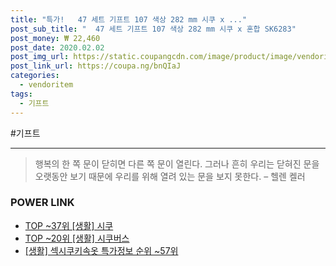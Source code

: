 ```yaml
--- 
title: "특가!   47 세트 기프트 107 색상 282 mm 시쿠 x ..." 
post_sub_title: "  47 세트 기프트 107 색상 282 mm 시쿠 x 혼합 SK6283" 
post_money: ₩ 22,460 
post_date: 2020.02.02 
post_img_url: https://static.coupangcdn.com/image/product/image/vendoritem/2017/12/20/3009569675/1fdace12-eb8a-40d7-9cfd-f0101d5fb070.jpg 
post_link_url: https://coupa.ng/bnQIaJ 
categories: 
  - vendoritem 
tags: 
  - 기프트 
--- 
```

  #기프트 
<hr> 

> 행복의 한 쪽 문이 닫히면 다른 쪽 문이 열린다. 그러나 흔히 우리는 닫혀진 문을 오랫동안 보기 때문에 우리를 위해 열려 있는 문을 보지 못한다. – 헬렌 켈러 


### POWER LINK

* <a href="https://blog.naver.com/an0733/221793157696" target="_blank"> TOP ~37위 [생활] 시쿠</a>
* <a href="https://blog.naver.com/an0733/221793165198" target="_blank"> TOP ~20위 [생활] 시쿠버스</a>
* <a href="https://blog.naver.com/sakai111/221777279822" target="_blank"> [생활] 섹시쿠키속옷 특가정보 순위 ~57위</a>
